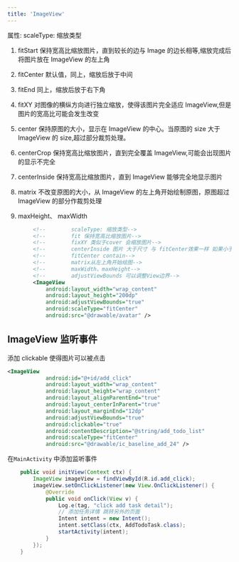 ```yaml
---
title: 'ImageView'
---
```


属性:
scaleType: 缩放类型

1. fitStart 保持宽高比缩放图片，直到较长的边与 Image 的边长相等,缩放完成后将图片放在 ImageView 的左上角

2. fitCenter 默认值，同上，缩放后放于中间

3. fitEnd 同上，缩放后放于右下角

4. fitXY 对图像的横纵方向进行独立缩放，使得该图片完全适应 ImageView,但是图片的宽高比可能会发生改变

5. center 保持原图的大小，显示在 ImageView 的中心。当原图的 size 大于 ImageView 的 size,超过部分裁剪处理。

6. centerCrop 保持宽高比缩放图片，直到完全覆盖 ImageView,可能会出现图片的显示不完全

7. centerInside 保持宽高比缩放图片，直到 ImageView 能够完全地显示图片

8. matrix 不改变原图的大小，从 ImageView 的左上角开始绘制原图，原图超过 ImageView 的部分作裁剪处理

9. maxHeight、 maxWidth

```xml
        <!--        scaleType: 缩放类型-->
        <!--        fit 保持宽高比缩放图片-->
        <!--        fixXY 类似于cover 会缩放图片-->
        <!--        centerInside 图片 大于尺寸 与 fitCenter效果一样 如果小于 则直接展示-->
        <!--        fitCenter contain-->
        <!--        matrix从左上角开始绘图-->
        <!--        maxWidth、maxHeight-->
        <!--        adjustViewBounds 可以调整View边界-->
        <ImageView
            android:layout_width="wrap_content"
            android:layout_height="200dp"
            android:adjustViewBounds="true"
            android:scaleType="fitCenter"
            android:src="@drawable/avatar" />
```

## ImageView 监听事件

添加 clickable 使得图片可以被点击

```xml
<ImageView
            android:id="@+id/add_click"
            android:layout_width="wrap_content"
            android:layout_height="wrap_content"
            android:layout_alignParentEnd="true"
            android:layout_centerInParent="true"
            android:layout_marginEnd="12dp"
            android:adjustViewBounds="true"
            android:clickable="true"
            android:contentDescription="@string/add_todo_list"
            android:scaleType="fitCenter"
            android:src="@drawable/ic_baseline_add_24" />
```

在`MainActivity` 中添加监听事件

```java
    public void initView(Context ctx) {
        ImageView imageView = findViewById(R.id.add_click);
        imageView.setOnClickListener(new View.OnClickListener() {
            @Override
            public void onClick(View v) {
                Log.e(tag, "click add task detail");
                // 添加任务详情 跳转另外的页面
                Intent intent = new Intent();
                intent.setClass(ctx, AddTodoTask.class);
                startActivity(intent);
            }
        });
    }
```
